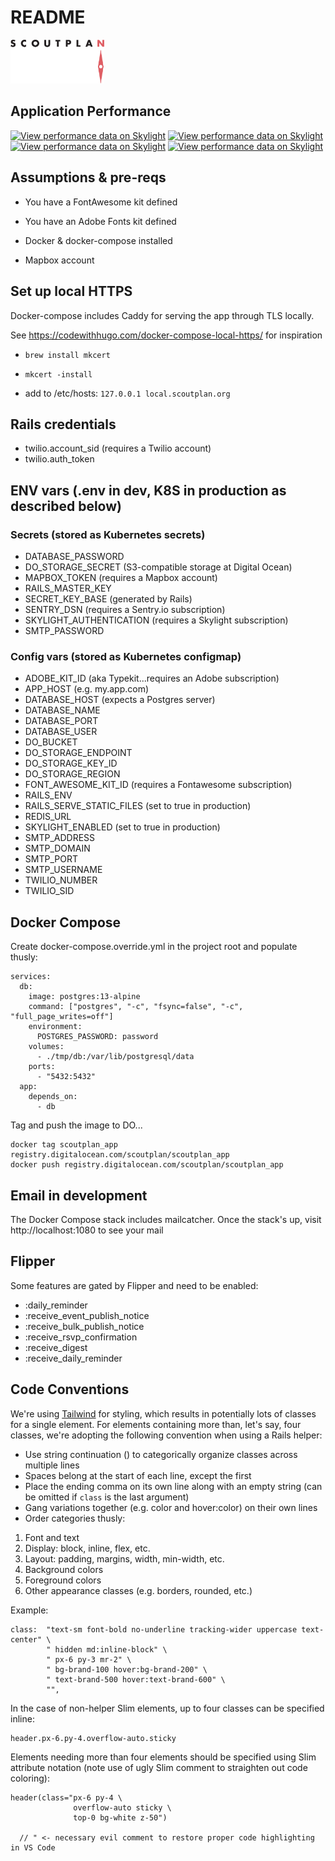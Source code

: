 # README

<img src="./scoutplan_logo.png" width="150"/>



## Application Performance

[![View performance data on Skylight](https://badges.skylight.io/problem/O56zZFqqFZWO.svg)](https://oss.skylight.io/app/applications/O56zZFqqFZWO)
[![View performance data on Skylight](https://badges.skylight.io/typical/O56zZFqqFZWO.svg)](https://oss.skylight.io/app/applications/O56zZFqqFZWO)
[![View performance data on Skylight](https://badges.skylight.io/rpm/O56zZFqqFZWO.svg)](https://oss.skylight.io/app/applications/O56zZFqqFZWO)
[![View performance data on Skylight](https://badges.skylight.io/status/O56zZFqqFZWO.svg)](https://oss.skylight.io/app/applications/O56zZFqqFZWO)

## Assumptions & pre-reqs

* You have a FontAwesome kit defined

* You have an Adobe Fonts kit defined

* Docker & docker-compose installed

* Mapbox account


## Set up local HTTPS

Docker-compose includes Caddy for serving the app through TLS locally.

See https://codewithhugo.com/docker-compose-local-https/ for inspiration

* `brew install mkcert`

* `mkcert -install`

* add to /etc/hosts: `127.0.0.1 local.scoutplan.org`

## Rails credentials

* twilio.account_sid (requires a Twilio account)
* twilio.auth_token

## ENV vars (.env in dev, K8S in production as described below)

### Secrets (stored as Kubernetes secrets)

* DATABASE_PASSWORD
* DO_STORAGE_SECRET (S3-compatible storage at Digital Ocean)
* MAPBOX_TOKEN (requires a Mapbox account)
* RAILS_MASTER_KEY
* SECRET_KEY_BASE (generated by Rails)
* SENTRY_DSN (requires a Sentry.io subscription)
* SKYLIGHT_AUTHENTICATION (requires a Skylight subscription)
* SMTP_PASSWORD

### Config vars (stored as Kubernetes configmap)

* ADOBE_KIT_ID (aka Typekit...requires an Adobe subscription)
* APP_HOST (e.g. my.app.com)
* DATABASE_HOST (expects a Postgres server)
* DATABASE_NAME
* DATABASE_PORT
* DATABASE_USER
* DO_BUCKET
* DO_STORAGE_ENDPOINT
* DO_STORAGE_KEY_ID
* DO_STORAGE_REGION
* FONT_AWESOME_KIT_ID (requires a Fontawesome subscription)
* RAILS_ENV
* RAILS_SERVE_STATIC_FILES (set to true in production)
* REDIS_URL
* SKYLIGHT_ENABLED (set to true in production)
* SMTP_ADDRESS
* SMTP_DOMAIN
* SMTP_PORT
* SMTP_USERNAME
* TWILIO_NUMBER
* TWILIO_SID

## Docker Compose

Create docker-compose.override.yml in the project root and populate thusly:

```
services:
  db:
    image: postgres:13-alpine
    command: ["postgres", "-c", "fsync=false", "-c", "full_page_writes=off"]
    environment:
      POSTGRES_PASSWORD: password
    volumes:
      - ./tmp/db:/var/lib/postgresql/data
    ports:
      - "5432:5432"
  app:
    depends_on:
      - db
```

Tag and push the image to DO...

```
docker tag scoutplan_app registry.digitalocean.com/scoutplan/scoutplan_app
docker push registry.digitalocean.com/scoutplan/scoutplan_app
```

## Email in development

The Docker Compose stack includes mailcatcher. Once the stack's up, visit http://localhost:1080 to see your mail


## Flipper

Some features are gated by Flipper and need to be enabled:

* :daily_reminder
* :receive_event_publish_notice
* :receive_bulk_publish_notice
* :receive_rsvp_confirmation
* :receive_digest
* :receive_daily_reminder

## Code Conventions

We're using [Tailwind](https://tailwindcss.com) for styling, which results in potentially lots of classes for a single element. For elements
containing more than, let's say, four classes, we're adopting the following convention when using a Rails helper:

* Use string continuation (\) to categorically organize classes across multiple lines
* Spaces belong at the start of each line, except the first
* Place the ending comma on its own line along with an empty string (can be omitted if `class` is the last argument)
* Gang variations together (e.g. color and hover:color) on their own lines
* Order categories thusly:

1. Font and text
1. Display: block, inline, flex, etc.
1. Layout: padding, margins, width, min-width, etc.
1. Background colors
1. Foreground colors
1. Other appearance classes (e.g. borders, rounded, etc.)

Example:
```
class:  "text-sm font-bold no-underline tracking-wider uppercase text-center" \
        " hidden md:inline-block" \
        " px-6 py-3 mr-2" \
        " bg-brand-100 hover:bg-brand-200" \
        " text-brand-500 hover:text-brand-600" \
        "",
```

In the case of non-helper Slim elements, up to four classes can be specified inline:

```
header.px-6.py-4.overflow-auto.sticky
```

Elements needing more than four elements should be specified using Slim attribute notation (note use of ugly Slim comment
to straighten out code coloring):

```
header(class="px-6 py-4 \
              overflow-auto sticky \
              top-0 bg-white z-50")

  // " <- necessary evil comment to restore proper code highlighting in VS Code
```